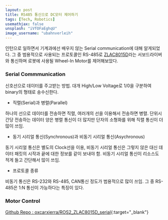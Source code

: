 ```yaml
---
layout: post
title: RS485 통신으로 DC모터 제어하기
tags: [Tech, Robotics]
usemathjax: false
unsplash: "iVfOFaEghqU"
image_username: "ubahnverleih"
---
```


인턴으로 일하면서 기계과에선 배우지 않는 Serial communication에 대해 알게되었다. 그 중 범용적으로 사용되는 프로토콜인 RS-485로 [ZLAC8015D](http://www.zlrobotmotor.com/info/401.html)라는 서보드라이버와 통신하며 로봇에 사용될 Wheel-In Motor를 제어해보았다. 


### Serial Commmunication

신호선으로 데이터를 주고받는 방법. 대개 High/Low Voltage로 1/0을 구분하여 binary의 형태로 송수신한다.

- 직렬(Serial)과 병렬(Parallel)

하나의 선으로 데이터를 전송하면 직렬, 여러개의 선을 이용해서 전송하면 병렬. 단위시간당 전송하는 데이터 양은 병렬 통신이 더 많지만 단자의 소형화를 위해 직렬 통신이 더 많이 쓰임.

- 동기 시리얼 통신(Synchronous)과 비동기 시리얼 통신(Asychronous)

동기 시리얼 통신은 별도의 Clock선을 이용, 비동기 시리얼 통신은 그렇지 않은 대신 데이터 패킷의 시작과 끝에 대한 정보를 같이 보내야 함. 비동기 시리얼 통신이 리소스도 적게 들고 간단해서 많이 쓰임.

- 프로토콜 종류

비동기 통신은 RS-232와 RS-485, CAN통신 정도가 범용적으로 많이 쓰임. 그 중 RS-485은 1:N 통신이 가능하다는 특징이 있다.

### Motor Control

[Github Repo : oxcarxierra/ROS2_ZLAC8015D_serial](https://github.com/oxcarxierra/ROS2_ZLAC8015D_serial){:target="\_blank"}

